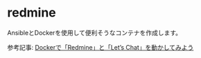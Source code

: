 # redmine

AnsibleとDockerを使用して便利そうなコンテナを作成します。

参考記事: [Dockerで「Redmine」と「Let’s Chat」を動かしてみよう](http://codezine.jp/article/detail/9189)

